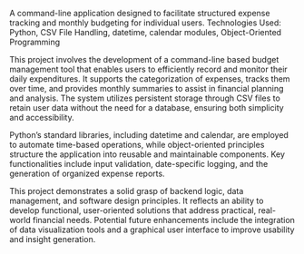 A command-line application designed to facilitate structured expense tracking and monthly budgeting for individual users.
Technologies Used: Python, CSV File Handling, datetime, calendar modules, Object-Oriented Programming

This project involves the development of a command-line based budget management tool that enables users to efficiently record and monitor their daily expenditures. It supports the categorization of expenses, tracks them over time, and provides monthly summaries to assist in financial planning and analysis. The system utilizes persistent storage through CSV files to retain user data without the need for a database, ensuring both simplicity and accessibility.

Python’s standard libraries, including datetime and calendar, are employed to automate time-based operations, while object-oriented principles structure the application into reusable and maintainable components. Key functionalities include input validation, date-specific logging, and the generation of organized expense reports.

This project demonstrates a solid grasp of backend logic, data management, and software design principles. It reflects an ability to develop functional, user-oriented solutions that address practical, real-world financial needs. Potential future enhancements include the integration of data visualization tools and a graphical user interface to improve usability and insight generation.
